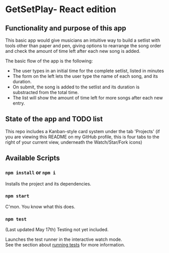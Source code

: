 # GetSetPlay- React edition

## Functionality and purpose of this app
This basic app would give musicians an intuitive way to build a setlist with tools other than paper and pen, giving options to rearrange the song order and check the amount of time left after each new song is added.

The basic flow of the app is the following:
- The user types in an initial time for the complete setlist, listed in minutes
- The form on the left lets the user type the name of each song, and its duration.
- On submit, the song is added to the setlist and its duration is substracted from the total time.
- The list will show the amount of time left for more songs after each new entry.

## State of the app and TODO list
This repo includes a Kanban-style card system under the tab 'Projects' (if you are viewing this README on my GitHub profile, this is four tabs to the right of your current view, underneath the Watch/Star/Fork icons)


## Available Scripts

### `npm install` or `npm i`
Installs the project and its dependencies. 

### `npm start`

C'mon. You know what this does.

### `npm test`
(Last updated May 17th)
Testing not yet included.

Launches the test runner in the interactive watch mode.<br />
See the section about [running tests](https://facebook.github.io/create-react-app/docs/running-tests) for more information.
